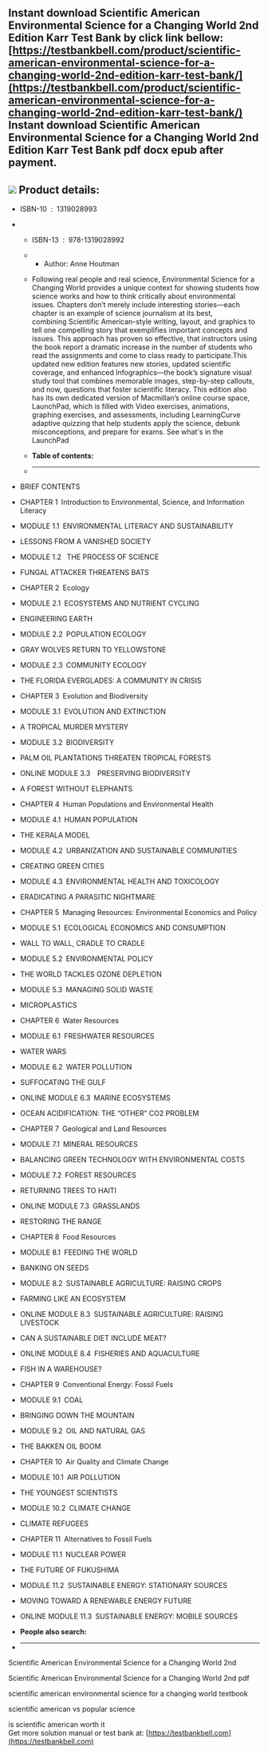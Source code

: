 Instant download **Scientific American Environmental Science for a Changing World 2nd Edition Karr Test Bank** by click link bellow:  
[https://testbankbell.com/product/scientific-american-environmental-science-for-a-changing-world-2nd-edition-karr-test-bank/](https://testbankbell.com/product/scientific-american-environmental-science-for-a-changing-world-2nd-edition-karr-test-bank/)  
**Instant download Scientific American Environmental Science for a Changing World 2nd Edition Karr Test Bank pdf docx epub after payment.**
-------------------------------------------------------------------------------------------------------------------------------------------


![](https://testbankbell.com/wp-content/uploads/2023/05/scientific-american-environmental-science-for-a-changing-world-2nd-edition-karr-test-bank.jpg)
**Product details:**
--------------------


* ISBN-10 ‏ : ‎ 1319028993
* * ISBN-13 ‏ : ‎ 978-1319028992
  * * Author: Anne Houtman
   
  * Following real people and real science, Environmental Science for a Changing World provides a unique context for showing students how science works and how to think critically about environmental issues. Chapters don’t merely include interesting stories—each chapter is an example of science journalism at its best, combining Scientific American-style writing, layout, and graphics to tell one compelling story that exemplifies important concepts and issues. This approach has proven so effective, that instructors using the book report a dramatic increase in the number of students who read the assignments and come to class ready to participate.This updated new edition features new stories, updated scientific coverage, and enhanced Infographics—the book’s signature visual study tool that combines memorable images, step-by-step callouts, and now, questions that foster scientific literacy. This edition also has its own dedicated version of Macmillan’s online course space, LaunchPad, which is filled with Video exercises, animations, graphing exercises, and assessments, including LearningCurve adaptive quizzing that help students apply the science, debunk misconceptions, and prepare for exams. See what's in the LaunchPad
  * **Table of contents:**
  * ----------------------
 
* BRIEF CONTENTS

* CHAPTER 1 Introduction to Environmental, Science, and Information Literacy
* MODULE 1.1 ENVIRONMENTAL LITERACY AND SUSTAINABILITY
* LESSONS FROM A VANISHED SOCIETY
* MODULE 1.2  THE PROCESS OF SCIENCE
* FUNGAL ATTACKER THREATENS BATS

* CHAPTER 2 Ecology
* MODULE 2.1 ECOSYSTEMS AND NUTRIENT CYCLING
* ENGINEERING EARTH
* MODULE 2.2 POPULATION ECOLOGY
* GRAY WOLVES RETURN TO YELLOWSTONE
* MODULE 2.3 COMMUNITY ECOLOGY
* THE FLORIDA EVERGLADES: A COMMUNITY IN CRISIS

* CHAPTER 3 Evolution and Biodiversity
* MODULE 3.1 EVOLUTION AND EXTINCTION
* A TROPICAL MURDER MYSTERY
* MODULE 3.2 BIODIVERSITY
* PALM OIL PLANTATIONS THREATEN TROPICAL FORESTS
* ONLINE MODULE 3.3 PRESERVING BIODIVERSITY
* A FOREST WITHOUT ELEPHANTS

* CHAPTER 4 Human Populations and Environmental Health
* MODULE 4.1 HUMAN POPULATION
* THE KERALA MODEL
* MODULE 4.2 URBANIZATION AND SUSTAINABLE COMMUNITIES
* CREATING GREEN CITIES
* MODULE 4.3 ENVIRONMENTAL HEALTH AND TOXICOLOGY
* ERADICATING A PARASITIC NIGHTMARE

* CHAPTER 5 Managing Resources: Environmental Economics and Policy
* MODULE 5.1 ECOLOGICAL ECONOMICS AND CONSUMPTION
* WALL TO WALL, CRADLE TO CRADLE
* MODULE 5.2 ENVIRONMENTAL POLICY
* THE WORLD TACKLES OZONE DEPLETION
* MODULE 5.3 MANAGING SOLID WASTE
* MICROPLASTICS

* CHAPTER 6 Water Resources
* MODULE 6.1 FRESHWATER RESOURCES
* WATER WARS
* MODULE 6.2 WATER POLLUTION
* SUFFOCATING THE GULF
* ONLINE MODULE 6.3 MARINE ECOSYSTEMS
* OCEAN ACIDIFICATION: THE “OTHER” CO2 PROBLEM

* CHAPTER 7 Geological and Land Resources
* MODULE 7.1 MINERAL RESOURCES
* BALANCING GREEN TECHNOLOGY WITH ENVIRONMENTAL COSTS
* MODULE 7.2 FOREST RESOURCES
* RETURNING TREES TO HAITI
* ONLINE MODULE 7.3 GRASSLANDS
* RESTORING THE RANGE

* CHAPTER 8 Food Resources
* MODULE 8.1 FEEDING THE WORLD
* BANKING ON SEEDS
* MODULE 8.2 SUSTAINABLE AGRICULTURE: RAISING CROPS
* FARMING LIKE AN ECOSYSTEM
* ONLINE MODULE 8.3 SUSTAINABLE AGRICULTURE: RAISING LIVESTOCK
* CAN A SUSTAINABLE DIET INCLUDE MEAT?
* ONLINE MODULE 8.4 FISHERIES AND AQUACULTURE
* FISH IN A WAREHOUSE?

* CHAPTER 9 Conventional Energy: Fossil Fuels
* MODULE 9.1 COAL
* BRINGING DOWN THE MOUNTAIN
* MODULE 9.2 OIL AND NATURAL GAS
* THE BAKKEN OIL BOOM

* CHAPTER 10 Air Quality and Climate Change
* MODULE 10.1 AIR POLLUTION
* THE YOUNGEST SCIENTISTS
* MODULE 10.2 CLIMATE CHANGE
* CLIMATE REFUGEES

* CHAPTER 11 Alternatives to Fossil Fuels
* MODULE 11.1 NUCLEAR POWER
* THE FUTURE OF FUKUSHIMA
* MODULE 11.2 SUSTAINABLE ENERGY: STATIONARY SOURCES
* MOVING TOWARD A RENEWABLE ENERGY FUTURE
* ONLINE MODULE 11.3 SUSTAINABLE ENERGY: MOBILE SOURCES
* **People also search:**
* -----------------------

Scientific American Environmental Science for a Changing World 2nd

Scientific American Environmental Science for a Changing World 2nd pdf

scientific american environmental science for a changing world textbook

scientific american vs popular science

is scientific american worth it  
 Get more solution manual or test bank at: [https://testbankbell.com](https://testbankbell.com)
